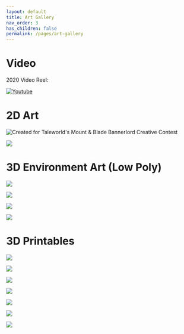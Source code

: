 ```yaml
---
layout: default
title: Art Gallery
nav_order: 3
has_children: false
permalink: /pages/art-gallery
---
```


# Video


2020 Video Reel:

[![Youtube](https://img.youtube.com/vi/09Wu0h7ucr8/0.jpg)](https://www.youtube.com/watch?v=09Wu0h7ucr8)

# 2D Art

![Created for Taleworld's Mount & Blade Bannerlord Creative Contest](https://TolinSimpson.github.io/assets/images/Bannerlord_2DCreative_Competition_Animated_Entry_TolinSimpson.gif)

![](https://TolinSimpson.github.io/assets/images/tolin-simpson-portfolio-horn.jpg)

# 3D Environment Art (Low Poly)

![](https://TolinSimpson.github.io/assets/images/Tolin_Simpson_EnvironmentArt_Portfolio_02.jpg)

![](https://TolinSimpson.github.io/assets/images/Tolin_Simpson_EnvironmentArt_Portfolio_03.jpg)

![](https://TolinSimpson.github.io/assets/images/Tolin_Simpson_EnvironmentArt_Portfolio_04.jpg)

![](https://TolinSimpson.github.io/assets/images/Tolin_Simpson_EnvironmentArt_Portfolio_05.jpg)


# 3D Printables

![](https://TolinSimpson.github.io/assets/images/tolin-simpson-portfolio-mandalorians-printable.jpg)

![](https://TolinSimpson.github.io/assets/images/tolin-simpson-portfolio-chicken-rider-printable.jpg)

![](https://TolinSimpson.github.io/assets/images/tolin-simpson-portfolio-shields-printable.jpg)

![](https://TolinSimpson.github.io/assets/images/tolin-simpson-portfolio-super-baby-printable.jpg)

![](https://TolinSimpson.github.io/assets/images/tolin-simpson-portfolio-heads-printable.jpg)

![](https://TolinSimpson.github.io/assets/images/tolin-simpson-portfolio-greebles-printed.jpg)

![](https://TolinSimpson.github.io/assets/images/tolin-simpson-portfolio-cannons-printable.jpg)
